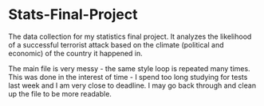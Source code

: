 # Stats-Final-Project
The data collection for my statistics final project.  It analyzes the likelihood of a successful terrorist attack based on the climate (political and economic) of the country it happened in.

The main file is very messy - the same style loop is repeated many times.  This was done in the interest of time - I spend too long studying for tests last week and I am very close to deadline.  I may go back through and clean up the file to be more readable.
